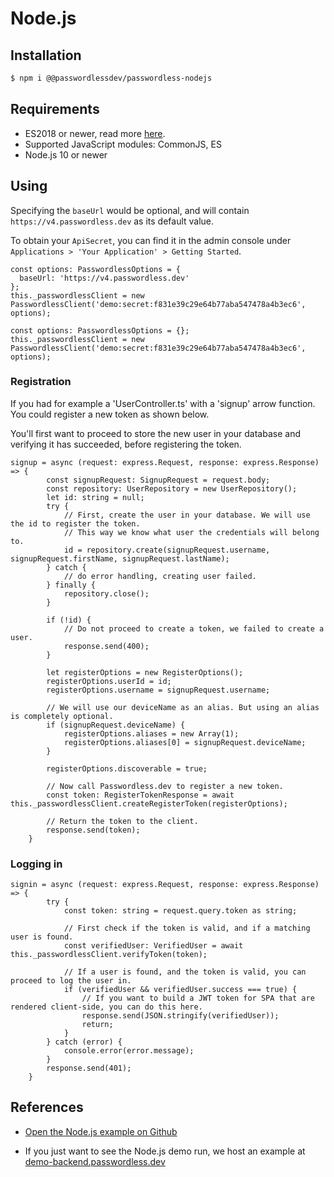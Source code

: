 # Node.js

## Installation

```bash
$ npm i @@passwordlessdev/passwordless-nodejs
```

## Requirements

- ES2018 or newer, read more [here](https://node.green/).
- Supported JavaScript modules: CommonJS, ES
- Node.js 10 or newer

## Using

Specifying the `baseUrl` would be optional, and will contain `https://v4.passwordless.dev` as its default value.

To obtain your `ApiSecret`, you can find it in the admin console under `Applications > 'Your Application' > Getting Started`.

```TSX
const options: PasswordlessOptions = {
  baseUrl: 'https://v4.passwordless.dev'
};
this._passwordlessClient = new PasswordlessClient('demo:secret:f831e39c29e64b77aba547478a4b3ec6', options);
```

```TSX
const options: PasswordlessOptions = {};
this._passwordlessClient = new PasswordlessClient('demo:secret:f831e39c29e64b77aba547478a4b3ec6', options);
```

### Registration

If you had for example a 'UserController.ts' with a 'signup' arrow function. You could register a new token as shown below.

You'll first want to proceed to store the new user in your database and verifying it has succeeded, before registering the token.

```TSX
signup = async (request: express.Request, response: express.Response) => {
        const signupRequest: SignupRequest = request.body;
        const repository: UserRepository = new UserRepository();
        let id: string = null;
        try {
            // First, create the user in your database. We will use the id to register the token.
            // This way we know what user the credentials will belong to.
            id = repository.create(signupRequest.username, signupRequest.firstName, signupRequest.lastName);
        } catch {
            // do error handling, creating user failed.
        } finally {
            repository.close();
        }

        if (!id) {
            // Do not proceed to create a token, we failed to create a user.
            response.send(400);
        }

        let registerOptions = new RegisterOptions();
        registerOptions.userId = id;
        registerOptions.username = signupRequest.username;

        // We will use our deviceName as an alias. But using an alias is completely optional.
        if (signupRequest.deviceName) {
            registerOptions.aliases = new Array(1);
            registerOptions.aliases[0] = signupRequest.deviceName;
        }

        registerOptions.discoverable = true;

        // Now call Passwordless.dev to register a new token.
        const token: RegisterTokenResponse = await this._passwordlessClient.createRegisterToken(registerOptions);

        // Return the token to the client.
        response.send(token);
    }
```

### Logging in

```TSX
signin = async (request: express.Request, response: express.Response) => {
        try {
            const token: string = request.query.token as string;

            // First check if the token is valid, and if a matching user is found.
            const verifiedUser: VerifiedUser = await this._passwordlessClient.verifyToken(token);

            // If a user is found, and the token is valid, you can proceed to log the user in.
            if (verifiedUser && verifiedUser.success === true) {
                // If you want to build a JWT token for SPA that are rendered client-side, you can do this here.
                response.send(JSON.stringify(verifiedUser));
                return;
            }
        } catch (error) {
            console.error(error.message);
        }
        response.send(401);
    }
```

## References

- [Open the Node.js example on Github](https://github.com/passwordless/passwordless-nodejs-example)

- If you just want to see the Node.js demo run, we host an example at [demo-backend.passwordless.dev](https://demo-backend.passwordless.dev/)

